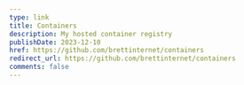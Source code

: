 ```yaml
---
type: link
title: Containers
description: My hosted container registry
publishDate: 2023-12-10
href: https://github.com/brettinternet/containers
redirect_url: https://github.com/brettinternet/containers
comments: false
---
```

